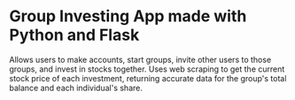 # Group Investing App made with Python and Flask

Allows users to make accounts, start groups, invite other users to those groups, and invest in stocks together. Uses web scraping to get the current stock price of each investment, returning accurate data for the group's total balance and each individual's share. 
